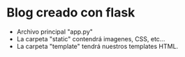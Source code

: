 # Blog creado con flask 
- Archivo principal "app.py"
- La carpeta "static" contendrá imagenes, CSS, etc...
- La carpeta "template" tendrá nuestros templates HTML.